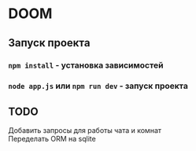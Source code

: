 # DOOM

## Запуск проекта

### `npm install` - установка зависимостей
### `node app.js` или `npm run dev` - запуск проекта

## TODO
Добавить запросы для работы чата и комнат  
Переделать ORM на sqlite